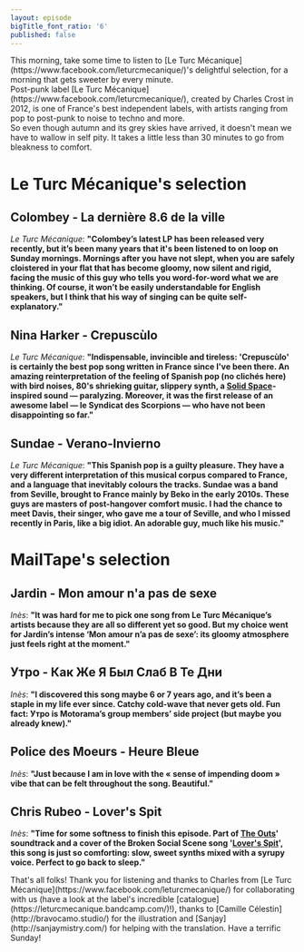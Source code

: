 ```yaml
---
layout: episode
bigTitle_font_ratio: '6'
published: false
---
```

<p id="introduction">This morning, take some time to listen to [Le Turc Mécanique](https://www.facebook.com/leturcmecanique/)'s delightful selection, for a morning that gets sweeter by every minute.<br>
Post-punk label [Le Turc Mécanique](https://www.facebook.com/leturcmecanique/), created by Charles Crost in 2012, is one of France's best independent labels, with artists ranging from pop to post-punk to noise to techno and more.
<br>So even though autumn and its grey skies have arrived, it doesn't mean we have to wallow in self pity. It takes a little less than 30 minutes to go from bleakness to comfort.</p>


# Le Turc Mécanique's selection


## Colombey - La dernière 8.6 de la ville
_Le Turc Mécanique_: **"**Colombey’s latest LP has been released very recently, but it’s been many years that it's been listened to on loop on Sunday mornings. Mornings after you have not slept, when you are safely cloistered in your flat that has become gloomy, now silent and rigid, facing the music of this guy who tells you word-for-word what we are thinking. Of course, it won’t be easily understandable for English speakers, but I think that his way of singing can be quite self-explanatory.**"**

## Nina Harker - Crepuscùlo
_Le Turc Mécanique_: **"**Indispensable, invincible and tireless: 'Crepuscùlo' is certainly the best pop song written in France since I've been there. An amazing reinterpretation of the feeling of Spanish pop (no clichés here) with bird noises, 80's shrieking guitar, slippery synth, a [Solid Space](https://www.youtube.com/watch?v=5Amcuyzd54s)-inspired sound — paralyzing. Moreover, it was the first release of an awesome label — le Syndicat des Scorpions — who have not been disappointing so far.**"**

## Sundae - Verano-Invierno
_Le Turc Mécanique_: **"**This Spanish pop is a guilty pleasure. They have a very different interpretation of this musical corpus compared to France, and a language that inevitably colours the tracks. Sundae was a band from Seville, brought to France mainly by Beko in the early 2010s. These guys are masters of post-hangover comfort music. I had the chance to meet Davis, their singer, who gave me a tour of Seville, and who I missed recently in Paris, like a big idiot. An adorable guy, much like his music.**"**


# MailTape's selection

## Jardin - Mon amour n'a pas de sexe
_Inès_: **"**It was hard for me to pick one song from Le Turc Mécanique’s artists because they are all so different yet so good. But my choice went for Jardin’s intense ‘Mon amour n’a pas de sexe’: its gloomy atmosphere just feels right at the moment.**"**

## Утро - Как Же Я Был Слаб В Те Дни
_Inès_: **"**I discovered this song maybe 6 or 7 years ago, and it’s been a staple in my life ever since. Catchy cold-wave that never gets old. Fun fact: Утро is Motorama’s group members’ side project (but maybe you already knew).**"**

## Police des Moeurs - Heure Bleue
_Inès_: **"**Just because I am in love with the « sense of impending doom » vibe that can be felt throughout the song. Beautiful.**"**

## Chris Rubeo - Lover's Spit
_Inès_: **"**Time for some softness to finish this episode. Part of [The Outs](http://www.theouts.com/)' soundtrack and a cover of the Broken Social Scene song '[Lover's Spit](https://www.youtube.com/watch?v=RK-91jT1f2E)', this song is just so comforting: slow, sweet synths mixed with a syrupy voice. Perfect to go back to sleep.**"**


<p id="outroduction">That's all folks! Thank you for listening and thanks to Charles from [Le Turc Mécanique](https://www.facebook.com/leturcmecanique/) for collaborating with us (have a look at the label's incredible [catalogue](https://leturcmecanique.bandcamp.com/)!), thanks to [Camille Célestin](http://bravocamo.studio/) for the illustration and [Sanjay](http://sanjaymistry.com/) for helping with the translation. Have a terrific Sunday!</p>
